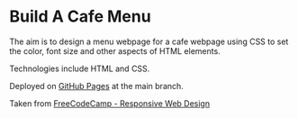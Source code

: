 # Build A Cafe Menu

The aim is to design a menu webpage for a cafe webpage using CSS to set the color, font size and other aspects of HTML elements.

Technologies include HTML and CSS.

Deployed on [GitHub Pages](https://derektypist.github.io/build-a-cafe-menu/) at the main branch.

Taken from [FreeCodeCamp - Responsive Web Design](https://www.freecodecamp.org/learn/2022/responsive-web-design/)
